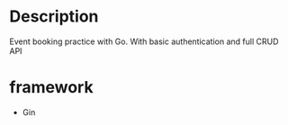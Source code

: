 # Description
Event booking practice with Go. With basic authentication and full CRUD API

# framework
- Gin
